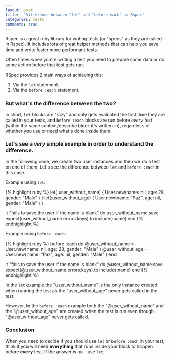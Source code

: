 ```yaml
---
layout: post
title:  'Difference between "let" and "before each" in Rspec'
categories: tests
comments: true
---
```

Rspec is a great ruby library for writing tests (or "specs" as they are called in Rspec). It includes lots of great helper methods that can help you save time and write faster more performant tests.

Often times when you're writing a test you need to prepare some data or do some action before that test gets run. 

RSpec provides 2 main ways of achieving this:

1. Via the `let` statement.
2. Via the `before :each` statement.

### But what's the difference between the two?

In short, `let` blocks are "lazy" and only gets evaluated the first time they are called in your tests, and `before :each` blocks are run before *every test* (within the same context/describe block it's written in), regardless of whether you use or need what's done inside them.

### Let's see a *very* simple example in order to understand the difference.

In the following code, we create two user instances and then we do a test on one of them. Let's see the difference between `let` and `before :each` in this case.

Example using `let`:

{% highlight ruby %}
let(:user_without_name) { User.new(name: nil, age: 28, gender: "Male" ) }
let(:user_without_age) { User.new(name: "Paz", age: nil, gender: "Male" ) }

it "fails to save the user if the name is blank" do
  user_without_name.save
  expect(user_without_name.errors.keys).to include(:name)
end
{% endhighlight %}

Example using `before :each`:

{% highlight ruby %}
before :each do
  @user_without_name = User.new(name: nil, age: 28, gender: "Male" )
  @user_without_age = User.new(name: "Paz", age: nil, gender: "Male" )
end

it "fails to save the user if the name is blank" do
  @user_without_name.save
  expect(@user_without_name.errors.keys).to include(:name)
end
{% endhighlight %}

In the `let` example the "user_without_name" is the only instance created when running the test as the "user_without_age" never gets called in the test.

However, In the `before :each` example both the "@user_without_name" and the "@user_without_age" are created when the test is run even though "@user_without_age" never gets called.

### Conclusion
When you need to decide if you should use `let` or `before :each` in your test, think if you will need **everything** that runs inside your block to happen before **every** test. If the answer is no - use `let`.

